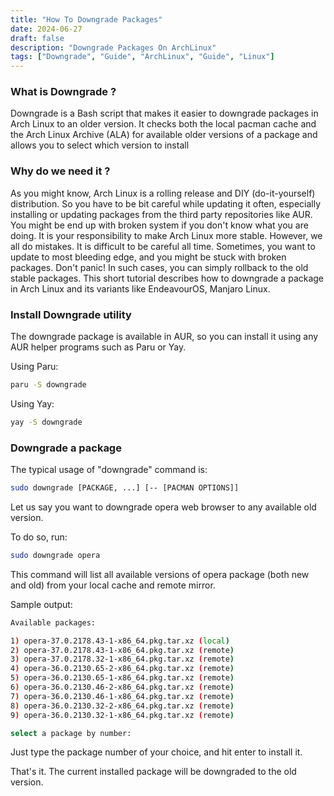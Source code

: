 ```yaml
---
title: "How To Downgrade Packages"
date: 2024-06-27
draft: false
description: "Downgrade Packages On ArchLinux"
tags: ["Downgrade", "Guide", "ArchLinux", "Guide", "Linux"]
---
```

### What is Downgrade ?

Downgrade is a Bash script that makes it easier to downgrade packages in Arch Linux to an older version. It checks both the local pacman cache and the Arch Linux Archive (ALA) for available older versions of a package and allows you to select which version to install

### Why do we need it ?

As you might know, Arch Linux is a rolling release and DIY (do-it-yourself) distribution. So you have to be bit careful while updating it often, especially installing or updating packages from the third party repositories like AUR. You might be end up with broken system if you don't know what you are doing. It is your responsibility to make Arch Linux more stable. However, we all do mistakes. It is difficult to be careful all time. Sometimes, you want to update to most bleeding edge, and you might be stuck with broken packages. Don't panic! In such cases, you can simply rollback to the old stable packages. This short tutorial describes how to downgrade a package in Arch Linux and its variants like EndeavourOS, Manjaro Linux.

### Install Downgrade utility

The downgrade package is available in AUR, so you can install it using any AUR helper programs such as Paru or Yay.

Using Paru:

```Bash
paru -S downgrade
```

Using Yay:

```Bash
yay -S downgrade
```

### Downgrade a package

The typical usage of "downgrade" command is:

```Bash
sudo downgrade [PACKAGE, ...] [-- [PACMAN OPTIONS]]
```

Let us say you want to downgrade opera web browser to any available old version.

To do so, run:

```Bash
sudo downgrade opera
```

This command will list all available versions of opera package (both new and old) from your local cache and remote mirror.

Sample output:

```Bash
Available packages:

1) opera-37.0.2178.43-1-x86_64.pkg.tar.xz (local)
2) opera-37.0.2178.43-1-x86_64.pkg.tar.xz (remote)
3) opera-37.0.2178.32-1-x86_64.pkg.tar.xz (remote)
4) opera-36.0.2130.65-2-x86_64.pkg.tar.xz (remote)
5) opera-36.0.2130.65-1-x86_64.pkg.tar.xz (remote)
6) opera-36.0.2130.46-2-x86_64.pkg.tar.xz (remote)
7) opera-36.0.2130.46-1-x86_64.pkg.tar.xz (remote)
8) opera-36.0.2130.32-2-x86_64.pkg.tar.xz (remote)
9) opera-36.0.2130.32-1-x86_64.pkg.tar.xz (remote)

select a package by number:
```

Just type the package number of your choice, and hit enter to install it.

That's it. The current installed package will be downgraded to the old version.
